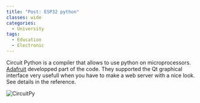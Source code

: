 ```yaml
---
title: "Post: ESP32 python"
classes: wide
categories:
  - University
tags:
  - Education
  - Electronic
---
```


Circuit Python is a compiler that allows to use python on microprocessors. [Adafruit](https://blog.adafruit.com/2022/01/08/qt-py-esp32-pico-v3-first-revision-complete/) developped part of the code. 
They supported the Qt graphical interface very usefull when you have to make a web server with a nice look. See details in the reference.

![CircuitPy](https://cdn-blog.adafruit.com/uploads/2022/01/blog742-600x337.jpg)
